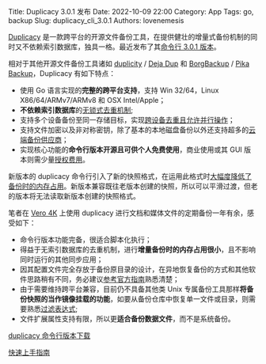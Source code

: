 Title: Duplicacy 3.0.1 发布
Date: 2022-10-09 22:00
Category: App
Tags: go, backup
Slug: duplicacy_cli_3.0.1
Authors: lovenemesis

[Duplicacy](https://duplicacy.com/home.html) 是一款跨平台的开源文件备份工具，在提供健壮的增量式备份机制的同时又不依赖索引数据库，独具一格。最近发布了其[命令行 3.0.1 版本](https://github.com/gilbertchen/duplicacy/releases/tag/v3.0.1)。

相对于其他开源文件备份工具诸如 [duplicity](https://duplicity.gitlab.io/) / [Deja Dup](https://wiki.gnome.org/Apps/DejaDup) 和 [BorgBackup](https://www.borgbackup.org/) / [Pika Backup](https://apps.gnome.org/app/org.gnome.World.PikaBackup/)，Duplicacy 有如下特点：

* 使用 Go 语言实现的**完整的跨平台支持**，支持 Win 32/64，Linux X86/64/ARMv7/ARMv8 和 OSX Intel/Apple；
* **不依赖索引数据库**的[无锁式去重机制](https://github.com/gilbertchen/duplicacy/wiki/Lock-Free-Deduplication);
* 支持多个设备备份至同一存储目标，实现[跨设备去重且允许并行操作](https://forum.duplicacy.com/t/about-duplicacy-nomenclature/2514)；
* 支持文件加密以及非对称密钥，除了基本的本地磁盘备份以外还支持超多的[云端备份供应商](https://forum.duplicacy.com/t/supported-storage-backends/1107)；
* 实现核心功能的**命令行版本开源且可供个人免费使用**，商业使用或其 GUI 版本则需少量[授权费用](https://duplicacy.com/buy.html)。

新版本的 duplicacy 命令行引入了新的快照格式，在运用此格式时[大幅度降低了备份时的内存占用](https://forum.duplicacy.com/t/memory-usage-optimization/5671)。新版本兼容既往老版本创建的快照，所以可以平滑过渡，但老的版本将无法读取新版本创建的快照格式。

笔者在 [Vero 4K](https://linuxtoy.org/archives/osmc-vero-4k-review.html) 上使用 duplicacy 进行文档和媒体文件的定期备份一年有余，感受如下：

* 命令行版本功能完备，很适合脚本化执行；
* 得益于无索引数据库的去重机制，进行**增量备份时的内存占用很小**，且不影响同时运行的其他同步应用；
* 因其配置文件完全存放于备份原目录的设计，在异地恢复备份的方式和其他软件思路稍有不同，务必建议[参考官方指南](https://forum.duplicacy.com/t/restore-to-a-different-folder-or-computer/1103)熟悉清楚；
* 由于需要维持跨平台兼容，目前仍不具备其他类 Unix 专属备份工具那样**将备份快照的当作镜像挂载的功能**，如要从备份仓库中恢复单一文件或目录，则需要熟悉[过滤表达式](https://forum.duplicacy.com/t/filters-include-exclude-patterns/1089);
* 文件扩展属性支持有限，所以更**适合备份数据文件**，而不是系统备份。


[duplicacy 命令行版本下载](https://github.com/gilbertchen/duplicacy-cli/releases)

[快速上手指南](https://forum.duplicacy.com/t/duplicacy-quick-start-cli/1101)


